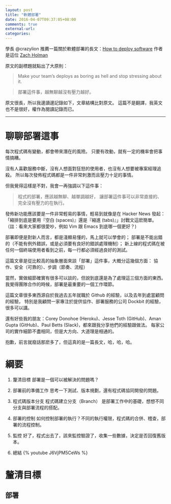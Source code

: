 ```yaml
---
layout: post
title: "軟體部署"
date: 2016-04-07T09:37:05+08:00
comments: true
external-url: 
categories: 
---
```


學長 @crazylion 推薦一篇關於軟體部署的長文：[How to deploy software](https://zachholman.com/posts/deploying-software)
作者是這位 [Zach Holman](https://zachholman.com)

原文的副標題就點出了大原則：

> Make your team’s deploys as boring as hell and stop stressing about it.

> 部署這件事，越無聊越沒有壓力越好。

原文很長，所以我邊讀邊記錄如下，文章結構比對原文。
這篇不是翻譯，我英文也不是很好，權作為閱讀記錄而已。

---

# 聊聊部署這事

每次程式碼有變動，都會帶來潛在的風險。
只要有改動，就有一定的機率會把事情搞糟。

沒有人喜歡服務中斷，沒有人想面對狂怒的使用者，也沒有人想要被專案經理追殺。
所以每次發佈程式碼都是一件非常刺激而且壓力十足的事情。

但我覺得這樣是不對，我會一再強調以下這件事：

> 程式的部署，應該越無聊、越單調越好，
> 讓部署這件事可以非常直接的、完全沒有壓力的在執行。

發佈新功能應該要是一件非常輕易的事情，輕易到就像是在 Hacker News 發起：
「縮排到底是要用『空白 (spaces)』還是『縮進 (tabs)』」討戰文這麽簡單。
（註：看來大家都很愛吵，例如 Vim 跟 Emacs 到底哪一個更好？)

部署即便是對新人而言，都是淺顯易懂的，馬上就可以學會的；
部署是不能出錯的（不能有例外錯誤，或是必須要有良好的錯誤處理機制）；
新上線的程式碼在被任何一個終端使用者看到之前，每一行都必須經過良好的測試。

這篇文章是從比較高的抽象層面來談「部署」這件事，大概分這幾個方面：
協作、安全（可靠的）、步調（節奏、流程）

當然，實做細節確實有很多可以談的，但說到底還是為了處理這三個方面的東西。
我覺得團隊合作的時候，部署是最重要的一個工作環節。

這篇文章很多東西源自於我過去五年就職於 Github 的經驗，以及去年到處當顧問的經驗，
特別是我顧問一家專注於提供協作、部署服務的公司 Dockbit 的經驗，很多可以講。

還有好些我的朋友：Corey Donohoe (Heroku)、Jesse Toth (GitHub)、Aman Gupta
(GitHub)、Paul Betts (Slack)，都來跟我分享他們的經驗跟做法。
每家公司的實作細節不盡相同，但是大方向、大道理是相通的。

抱歉，前言就廢話那麽多了，但這真的是一篇長文，哈，哈，哈。

# 綱要

1. 釐清目標
   部署是一個可以被解決的問題嗎？

2. 部署前的準備工作
   思考一下測試、版本規劃，還有程式碼協同開發的問題。

3. 程式碼版本分支
   程式碼建立分支（Branch） 是部署工作中的基礎，想想不同分支與部署流程的搭配。

4. 部署的控制
   如何控制部署的執行？不同的執行權限，程式碼的合併、稽查，部署的流程控制。

5. 監控
   好了，程式出去了，該來監控驗證了，收集一些數據，決定是否回復舊版本。

6. 總結
   {% youtube J6VjPM5CeWs %}

# 釐清目標

## 部署
